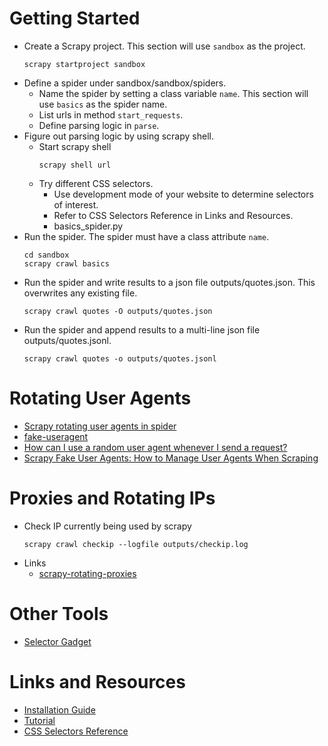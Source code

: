 # Getting Started
  - Create a Scrapy project. This section will use `sandbox` as the project.
    ```
    scrapy startproject sandbox
    ```
  - Define a spider under sandbox/sandbox/spiders.
    - Name the spider by setting a class variable `name`. This section will use
      `basics` as the spider name.
    - List urls in method `start_requests`.
    - Define parsing logic in `parse`.
  - Figure out parsing logic by using scrapy shell.
    - Start scrapy shell
      ```
      scrapy shell url
      ```
    - Try different CSS selectors.
      - Use development mode of your website to determine selectors of interest.
      - Refer to CSS Selectors Reference in Links and Resources.
      - basics_spider.py
  - Run the spider. The spider must have a class attribute `name`.
    ```
    cd sandbox
    scrapy crawl basics
    ```
  - Run the spider and write results to a json file outputs/quotes.json. This
    overwrites any existing file.
    ```
    scrapy crawl quotes -O outputs/quotes.json
    ```
  - Run the spider and append results to a multi-line json file
  outputs/quotes.jsonl.
    ```
    scrapy crawl quotes -o outputs/quotes.jsonl
    ```

# Rotating User Agents
  - [Scrapy rotating user agents in spider](https://stackoverflow.com/questions/67664845/scrapy-rotating-user-agents-in-spider)
  - [fake-useragent](https://pypi.org/project/fake-useragent/)
  - [How can I use a random user agent whenever I send a request?](https://stackoverflow.com/questions/67401114/how-can-i-use-a-random-user-agent-whenever-i-send-a-request/67432447#67432447)
  - [Scrapy Fake User Agents: How to Manage User Agents When Scraping](https://scrapeops.io/python-scrapy-playbook/scrapy-managing-user-agents/#what-are-user-agents--why-do-we-need-to-manage-them)

# Proxies and Rotating IPs
  - Check IP currently being used by scrapy
    ```
    scrapy crawl checkip --logfile outputs/checkip.log
    ```
  - Links
    - [scrapy-rotating-proxies](https://github.com/TeamHG-Memex/scrapy-rotating-proxies)

# Other Tools
- [Selector Gadget](https://selectorgadget.com/)

# Links and Resources
- [Installation Guide](https://docs.scrapy.org/en/latest/intro/install.html)
- [Tutorial](https://docs.scrapy.org/en/latest/intro/tutorial.html#creating-a-project)
- [CSS Selectors Reference](https://www.w3schools.com/cssref/css_selectors.php)